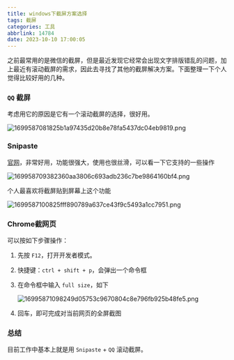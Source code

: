 ```yaml
---
title: windows下截屏方案选择
tags: 截屏
categories: 工具
abbrlink: 14784
date: 2023-10-10 17:00:05
---
```


之前最常用的是微信的截屏，但是最近发现它经常会出现文字排版错乱的问题，加上最近有滚动截屏的需求，因此去寻找了其他的截屏解决方案。下面整理一下个人觉得比较好用的几种。

<!--more-->

### `QQ` 截屏

考虑用它的原因是它有一个滚动截屏的选择，很好用。

![1699587081825b1a97435d20b8e78fa5437dc04eb9819.png](https://fastly.jsdelivr.net/gh/JokerByrant/Images@main/blog/1699587081825b1a97435d20b8e78fa5437dc04eb9819.png)

### Snipaste

[官网](https://www.snipaste.com/)，非常好用，功能很强大，使用也很丝滑，可以看一下它支持的一些操作

![169958709382360aa3806c693adb236c7be9864160bf4.png](https://fastly.jsdelivr.net/gh/JokerByrant/Images@main/blog/169958709382360aa3806c693adb236c7be9864160bf4.png)

个人最喜欢将截屏贴到屏幕上这个功能

![1699587100825fff890789a637ce43f9c5493a1cc7951.png](https://fastly.jsdelivr.net/gh/JokerByrant/Images@main/blog/1699587100825fff890789a637ce43f9c5493a1cc7951.png)

### Chrome截网页

可以按如下步骤操作：

1. 先按 `F12`，打开开发者模式。
2. 快捷键：`ctrl + shift + p`，会弹出一个命令框
3. 在命令框中输入 `full size`，如下
   
   ![16995871098249d05753c9670804c8e796fb925b48fe5.png](https://fastly.jsdelivr.net/gh/JokerByrant/Images@main/blog/16995871098249d05753c9670804c8e796fb925b48fe5.png)
4. 回车，即可完成对当前网页的全屏截图

### 总结

目前工作中基本上就是用 `Snipaste` + `QQ` 滚动截屏。
